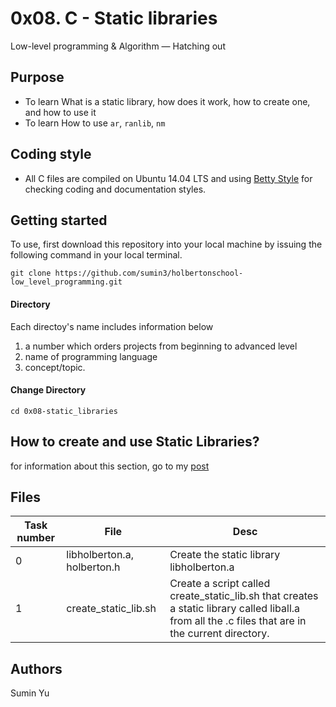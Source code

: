 # 0x08. C - Static libraries
Low-level programming & Algorithm ― Hatching out

## Purpose
- To learn What is a static library, how does it work, how to create one, and how to use it
- To learn How to use `ar`, `ranlib`, `nm`

## Coding style
- All C files are compiled on Ubuntu 14.04 LTS and using [Betty Style](https://\github.com/holbertonschool/Betty) for checking coding and documentation styles.

## Getting started
To use, first download  this repository into your local machine by issuing the following command in your local terminal. 
```
git clone https://github.com/sumin3/holbertonschool-low_level_programming.git
```
#### Directory
Each directoy's name includes information below
1. a number which orders projects from beginning to advanced level
2. name of programming language
3. concept/topic.

#### Change Directory
```
cd 0x08-static_libraries
```
## How to create and use Static Libraries?
for information about this section, go to my [post](https://medium.com/@3_sumin/c-static-libraries-46e7caaa318f)

## Files
Task number | File | Desc
---|--|---
0 | libholberton.a, holberton.h | Create the static library libholberton.a
1 | create_static_lib.sh | Create a script called create_static_lib.sh that creates a static library called liball.a from all the .c files that are in the current directory.

## Authors
Sumin Yu
